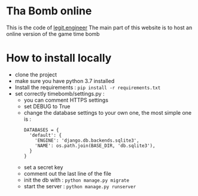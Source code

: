 # Tha Bomb online

This is the code of [legit.engineer](https://legit.engineer)
The main part of this website is to host an online version of the game time bomb

# How to install locally

- clone the project
- make sure you have python 3.7 installed
- Install the requirements : ```pip install -r requirements.txt```
- set correctly timebomb/settings.py :
  - you can comment HTTPS settings
  - set DEBUG to True
  - change the database settings to your own one, the most simple one is :
    ```
    DATABASES = {
      'default': {
        'ENGINE': 'django.db.backends.sqlite3',
        'NAME': os.path.join(BASE_DIR, 'db.sqlite3'),
      }
    }
    ```
   - set a secret key
   - comment out the last line of the file
  - init the db with : ```python manage.py migrate```
  - start the server : ```python manage.py runserver```

